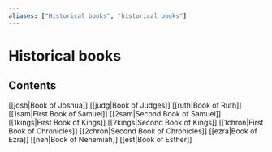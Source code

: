 ```yaml
---
aliases: ["Historical books", "historical books"]
---
```

# Historical books
## Contents
[[josh|Book of Joshua]]
[[judg|Book of Judges]]
[[ruth|Book of Ruth]]
[[1sam|First Book of Samuel]]
[[2sam|Second Book of Samuel]]
[[1kings|First Book of Kings]]
[[2kings|Second Book of Kings]]
[[1chron|First Book of Chronicles]]
[[2chron|Second Book of Chronicles]]
[[ezra|Book of Ezra]]
[[neh|Book of Nehemiah]]
[[est|Book of Esther]]
